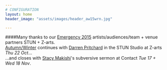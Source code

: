 ```yaml
---
# CONFIGURATION
layout: home
header_image: "assets/images/header_aw15wrn.jpg"

---
```

####Many thanks to our [Emergency 2015](/current/2015-emergency) artists/audiences/team + venue partners STUN + Z-arts.<br>[Autumn/Winter](/current/2015-autumnwinter) continues with [Darren Pritchard](/current/2015-autumnwinter/pritchard) in the STUN Studio at Z-arts *Thu 22 Oct*…<br>…and closes with [Stacy Makishi](http://www.wordofwarning.org/current/2015-autumnwinter/makishi)'s subversive sermon at Contact *Tue 17 + Wed 18 Nov*.
